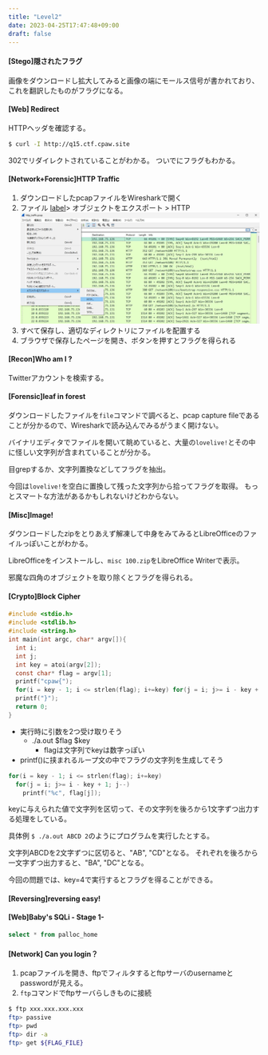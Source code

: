```yaml
---
title: "Level2"
date: 2023-04-25T17:47:48+09:00
draft: false
---
```


#### [Stego]隠されたフラグ

画像をダウンロードし拡大してみると画像の端にモールス信号が書かれており、これを翻訳したものがフラグになる。

#### [Web] Redirect

HTTPヘッダを確認する。

```bash
$ curl -I http://q15.ctf.cpaw.site
```

302でリダイレクトされていることがわかる。
ついでにフラグもわかる。

#### [Network+Forensic]HTTP Traffic

1. ダウンロードしたpcapファイルをWiresharkで開く
1. ファイル [label](https://ctf.cpaw.site/index.php)> オブジェクトをエクスポート > HTTP
    ![q16-1](q16-1.jpg)
1. すべて保存し、適切なディレクトリにファイルを配置する
1. ブラウザで保存したページを開き、ボタンを押すとフラグを得られる


#### [Recon]Who am I ?

Twitterアカウントを検索する。

#### [Forensic]leaf in forest

ダウンロードしたファイルを`file`コマンドで調べると、pcap capture fileであることが分かるので、Wiresharkで読み込んでみるがうまく開けない。

バイナリエディタでファイルを開いて眺めていると、大量の`lovelive!`とその中に怪しい文字列が含まれていることが分かる。

目grepするか、文字列置換などしてフラグを抽出。

今回は`lovelive!`を空白に置換して残った文字列から拾ってフラグを取得。
もっとスマートな方法があるかもしれないけどわからない。

#### [Misc]Image!

ダウンロードしたzipをとりあえず解凍して中身をみてみるとLibreOfficeのファイルっぽいことがわかる。

LibreOfficeをインストールし、`misc 100.zip`をLibreOffice Writerで表示。

邪魔な四角のオブジェクトを取り除くとフラグを得られる。

#### [Crypto]Block Cipher

```c
#include <stdio.h>
#include <stdlib.h>
#include <string.h>
int main(int argc, char* argv[]){
  int i;
  int j;
  int key = atoi(argv[2]);
  const char* flag = argv[1];
  printf("cpaw{");
  for(i = key - 1; i <= strlen(flag); i+=key) for(j = i; j>= i - key + 1; j--) printf("%c", flag[j]);
  printf("}");
  return 0;
}
```

- 実行時に引数を2つ受け取りそう
  - ./a.out $flag $key
    - flagは文字列でkeyは数字っぽい
- printf()に挟まれるループ文の中でフラグの文字列を生成してそう

```c
for(i = key - 1; i <= strlen(flag); i+=key)
  for(j = i; j>= i - key + 1; j--)
    printf("%c", flag[j]);
```

keyに与えられた値で文字列を区切って、その文字列を後ろから1文字ずつ出力する処理をしている。

具体例
`$ ./a.out ABCD 2`のようにプログラムを実行したとする。

文字列ABCDを2文字ずつに区切ると、"AB", "CD"となる。
それぞれを後ろから一文字ずつ出力すると、"BA", "DC"となる。

今回の問題では、key=4で実行するとフラグを得ることができる。

#### [Reversing]reversing easy!



#### [Web]Baby's SQLi - Stage 1-

```sql
select * from palloc_home
```

#### [Network] Can you login？

1. pcapファイルを開き、ftpでフィルタするとftpサーバのusernameとpasswordが見える。
1. `ftp`コマンドでftpサーバらしきものに接続
  ```bash
  $ ftp xxx.xxx.xxx.xxx
  ftp> passive
  ftp> pwd
  ftp> dir -a
  ftp> get ${FLAG_FILE}
  ```
